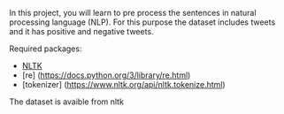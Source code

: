 In this project, you will learn to pre process the sentences in natural processing language (NLP). For this purpose the dataset includes tweets
and it has positive and negative tweets. 

Required packages:
* [NLTK](https://www.nltk.org/)
* [re] (https://docs.python.org/3/library/re.html)
* [tokenizer] (https://www.nltk.org/api/nltk.tokenize.html)

The dataset is avaible from nltk
